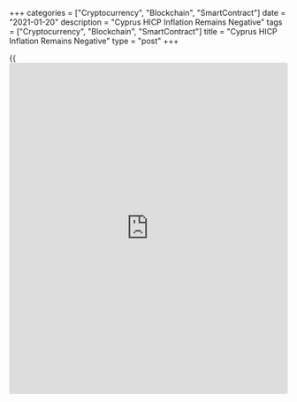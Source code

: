 +++
categories = ["Cryptocurrency", "Blockchain", "SmartContract"]
date = "2021-01-20"
description = "Cyprus HICP Inflation Remains Negative"
tags = ["Cryptocurrency", "Blockchain", "SmartContract"]
title = "Cyprus HICP Inflation Remains Negative"
type = "post"
+++

{{<iframe id="large-banner" src="https://www.bounty.group/#slide=7.0" width="100%" height="600" scrolling="no" style="border: 0px solid rgb(216, 221, 230); border-radius: 3px;">}}

Cyprus's EU measure of inflation remained in the negative territory for
the ninth month in a row in December, preliminary data from the
statistical office showed on Wednesday.

The harmonized index of consumer prices, or HICP, fell 0.8 percent year-
on-year after a 1.1 percent decline in the previous month.

The index has been falling since April. The rate of decline has eased
since the 2.9 percent slump in August.

In December, the decline continued to the led by utility costs that fell
5.3 percent. Transport costs dropped 3.5 percent.

Compared to the previous month, the HICP dropped 0.4 percent in December
after a 0.8 percent decline in November.

Separately, the statistical office reported that industrial turnover
decreased 8.3 percent year-on-year in October.

For comments and feedback [contact](https://www.playgroundfx.com/contact/): editorial@rtt[news](https://www.letsplayfx.com/blog/forex-news-website/).com

[Economic News][1]

 **What parts of the world are seeing the best (and worst) economic
performances lately? Click[here][2] to check out our [Econ Scorecard][2]
and find out! See up-to-the-moment [ranking](https://www.playgroundfx.com/blog/crypto-exchange-ranking/)s for the best and worst
performers in [GDP][3], [unemployment rate][4], [inflation][5] and much
more.**

   1. www.rtt[news](https://www.letsplayfx.com/blog/forex-news-website/).com/Content/EconomicNews.aspx
   2. www.rtt[news](https://www.letsplayfx.com/blog/forex-news-website/).com/economic-scorecard/world-rank/retail-sales/highest-performance.aspx
   3. www.rtt[news](https://www.letsplayfx.com/blog/forex-news-website/).com/economic-scorecard/world-rank/GDP/highest-performance.aspx
   4. www.rtt[news](https://www.letsplayfx.com/blog/forex-news-website/).com/economic-scorecard/world-rank/unemployment-rate/lowest-performance.aspx
   5. www.rtt[news](https://www.letsplayfx.com/blog/forex-news-website/).com/economic-scorecard/world-rank/CPI/highest-performance.aspx